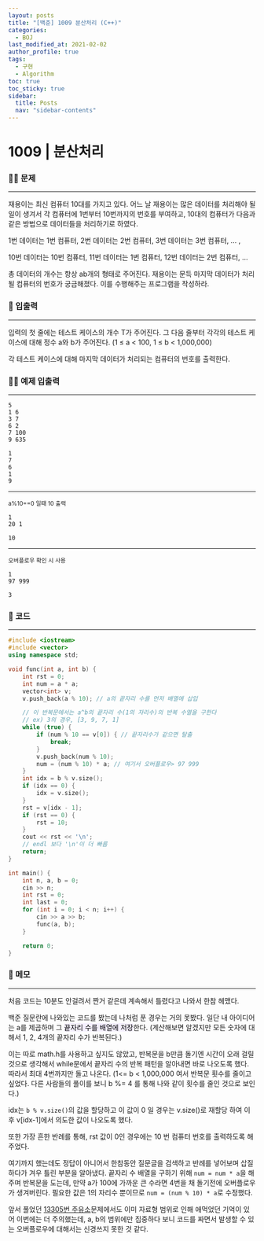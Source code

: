 ```yaml
---
layout: posts
title: "[백준] 1009 분산처리 (C++)"
categories:
  - BOJ
last_modified_at: 2021-02-02
author_profile: true
tags:
  - 구현
  - Algorithm
toc: true
toc_sticky: true
sidebar:
  title: Posts
  nav: "sidebar-contents"
---
```


# 1009 | 분산처리


### 🙋‍♀️ 문제

-----

재용이는 최신 컴퓨터 10대를 가지고 있다. 어느 날 재용이는 많은 데이터를 처리해야 될 일이 생겨서 각 컴퓨터에 1번부터 10번까지의 번호를 부여하고, 10대의 컴퓨터가 다음과 같은 방법으로 데이터들을 처리하기로 하였다.

1번 데이터는 1번 컴퓨터, 2번 데이터는 2번 컴퓨터, 3번 데이터는 3번 컴퓨터, ... ,

10번 데이터는 10번 컴퓨터, 11번 데이터는 1번 컴퓨터, 12번 데이터는 2번 컴퓨터, ...

총 데이터의 개수는 항상 ab개의 형태로 주어진다. 재용이는 문득 마지막 데이터가 처리될 컴퓨터의 번호가 궁금해졌다. 이를 수행해주는 프로그램을 작성하라.

### 🙌 입출력

-----

입력의 첫 줄에는 테스트 케이스의 개수 T가 주어진다. 그 다음 줄부터 각각의 테스트 케이스에 대해 정수 a와 b가 주어진다. (1 ≤ a < 100, 1 ≤ b < 1,000,000)

각 테스트 케이스에 대해 마지막 데이터가 처리되는 컴퓨터의 번호를 출력한다.

### 🙋‍♂️ 예제 입출력

-----

```
5
1 6
3 7
6 2
7 100
9 635
```

```
1
7
6
1
9
```
------
<small>a%10==0 일때 10 출력</small>
```
1
20 1
```

```
10
```
------
<small>오버플로우 확인 시 사용</small>
```
1
97 999
```
```
3
```

### 🚀 코드

-----

```c++
#include <iostream>
#include <vector>
using namespace std;

void func(int a, int b) {
	int rst = 0;
	int num = a * a;
	vector<int> v;
	v.push_back(a % 10); // a의 끝자리 수를 먼저 배열에 삽입

	// 이 반복문에서는 a^b의 끝자리 수(1의 자리수)의 반복 수열을 구한다
	// ex) 3의 경우, [3, 9, 7, 1]
	while (true) {
		if (num % 10 == v[0]) { // 끝자리수가 같으면 탈출
			break;
		}
		v.push_back(num % 10);
		num = (num % 10) * a; // 여기서 오버플로우> 97 999
	}
	int idx = b % v.size();
	if (idx == 0) {
		idx = v.size();
	}
	rst = v[idx - 1];
	if (rst == 0) {
		rst = 10;
	}
	cout << rst << '\n';
	// endl 보다 '\n'이 더 빠름
	return;
}

int main() {
	int n, a, b = 0;
	cin >> n;
	int rst = 0;
	int last = 0;
	for (int i = 0; i < n; i++) {
		cin >> a >> b;
		func(a, b);
	}

	return 0;
}
```

### 🌠 메모

-----

처음 코드는 10분도 안걸려서 짠거 같은데 계속해서 틀렸다고 나와서 한참 헤맸다.

백준 질문란에 나와있는 코드를 봤는데 나처럼 푼 경우는 거의 못봤다. 일단 내 아이디어는 a를 제곱하며 그 <mark style='background-color: #f5f0ff'>끝자리 수를 배열에 저장</mark>한다. (계산해보면 알겠지만 모든 숫자에 대해서 1, 2, 4개의 끝자리 수가 반복된다.)

이는 따로 math.h를 사용하고 싶지도 않았고, 반복문을 b만큼 돌기엔 시간이 오래 걸릴것으로 생각해서 while문에서 끝자리 수의 반복 패턴을 알아내면 바로 나오도록 했다. 따라서 최대 4번까지만 돌고 나온다. (1<= b < 1,000,000 여서 반복문 횟수를 줄이고 싶었다. 다른 사람들의 풀이를 보니 b %= 4 를 통해 나와 같이 횟수를 줄인 것으로 보인다.)

idx는 ```b % v.size()```의 값을 할당하고 이 값이 0 일 경우는 v.size()로 재할당 하여 이후 v[idx-1]에서 의도한 값이 나오도록 했다.

또한 가장 흔한 반례를 통해, rst 값이 0인 경우에는 10 번 컴퓨터 번호를 출력하도록 해주었다.

여기까지 했는데도 정답이 아니어서 한참동안 질문글을 검색하고 반례를 넣어보며 삽질하다가 겨우 틀린 부분을 알아냈다.
끝자리 수 배열을 구하기 위해 ```num = num * a```을 해주며 반복문을 도는데, 만약 a가 100에 가까운 큰 수라면 4번을 채 돌기전에 오버플로우가 생겨버린다. 필요한 값은 1의 자리수 뿐이므로 ```num = (num % 10) * a```로 수정했다.


앞서 풀었던 <a href="https://jerimo.github.io/algorithm/boj-13305/">13305번 주유소</a>문제에서도 이미 자료형 범위로 인해 애먹었던 기억이 있어 이번에는 더 주의했는데, a, b의 범위에만 집중하다 보니 코드를 짜면서 발생할 수 있는 오버플로우에 대해서는 신경쓰지 못한 것 같다.
